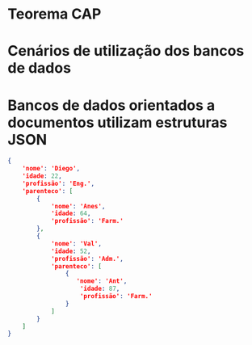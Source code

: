 # Teorema CAP
# Cenários de utilização dos bancos de dados
# Bancos de dados orientados a documentos utilizam estruturas JSON

```json
{ 
    'nome': 'Diego',
    'idade: 22,
    'profissão': 'Eng.',
    'parenteco': [
        {
            'nome': 'Anes',
            'idade: 64,
            'profissão': 'Farm.'
        },
        {
            'nome': 'Val',
            'idade: 52,
            'profissão': 'Adm.',
            'parenteco': [
                {
                   'nome': 'Ant',
                    'idade: 87,
                    'profissão': 'Farm.' 
                }
            ]
        }
    ]
}
```
